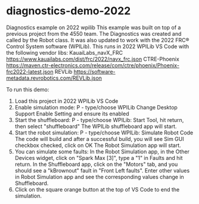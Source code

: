 # diagnostics-demo-2022
Diagnostics example on 2022 wpilib
This example was built on top of a previous project from the 4550 team.  The Diagnostics was created and called by the Robot class.  It was also updated to work with the 2022 FRC® Control System software (WPILib).  This runs in 2022 WPILib VS Code with the following vendor libs:
    KauaiLabs_navX_FRC https://www.kauailabs.com/dist/frc/2022/navx_frc.json
    CTRE-Phoenix https://maven.ctr-electronics.com/release/com/ctre/phoenix/Phoenix-frc2022-latest.json
    REVLib https://software-metadata.revrobotics.com/REVLib.json

To run this demo:
1. Load this project in 2022 WPILib VS Code
2. Enable simulation mode:
    <Ctrl><Shift>P - type/choose WPILib Change Desktop Support Enable Setting and ensure its enabled
3. Start the shuffleboard:
    <Ctrl><Shift>P - type/choose WPILib: Start Tool, hit return, then select "shuffleboard"
    The WPILib shuffleboard app will start.
4. Start the robot simulation:
    <Ctrl><Shift>P - type/choose WPILib: Simulate Robot Code
    The code will build and after a successful build, you will see Sim GUI checkbox checked, click on OK
    The Robot Simulation app will start.
5.  You can simulate some faults:
    In the Robot Simulation app, in the Other Devices widget, click on "Spark Max [3]", type a "1" in Faults and hit return.  In the Shuffleboard app, click on the "Motors" tab, and you should see a "kBrownout" fault in "Front Left faults".
    Enter other values in Robot Simulation app and see the corresponding values change in Shuffleboard.
6.  Click on the square orange button at the top of VS Code to end the simulation.
